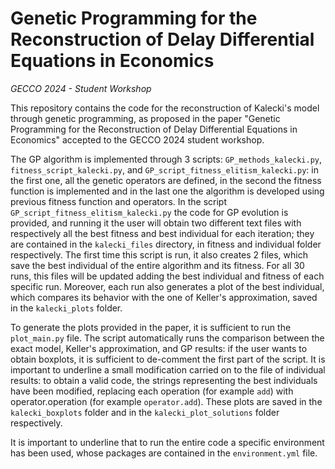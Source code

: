 # Genetic Programming for the Reconstruction of Delay Differential Equations in Economics

_GECCO 2024 - Student Workshop_

This repository contains the code for the reconstruction of Kalecki's model through genetic programming, as proposed in the paper "Genetic Programming for the Reconstruction of Delay Differential Equations in Economics" accepted to the GECCO 2024 student workshop.

The GP algorithm is implemented through 3 scripts: ```GP_methods_kalecki.py```, ```fitness_script_kalecki.py```, and ```GP_script_fitness_elitism_kalecki.py```: in the first one, all the genetic operators are defined, in the second the fitness function is implemented and in the last one the algorithm is developed using previous fitness function and operators.
In the script ```GP_script_fitness_elitism_kalecki.py``` the code for GP evolution is provided, and running it the user will obtain two different text files with respectively all the best fitness and best individual for each iteration; they are contained in the ```kalecki_files``` directory, in fitness and individual folder respectively.
The first time this script is run, it also creates 2 files, which save the best individual of the entire algorithm and its fitness. For all 30 runs, this files will be updated adding the best individual and fitness of each specific run.
Moreover, each run also generates a plot of the best individual, which compares its behavior with the one of Keller's approximation, saved in the ```kalecki_plots``` folder.

To generate the plots provided in the paper, it is sufficient to run the ```plot_main.py``` file. The script automatically runs the comparison between the exact model, Keller's approximation, and GP results: if the user wants to obtain boxplots, it is sufficient to de-comment the first part of the script. It is important to underline a small modification carried on to the file of individual results: to obtain a valid code, the strings representing the best individuals have been modified, replacing each operation (for example ```add```) with operator.operation (for example ```operator.add```).
These plots are saved in the ```kalecki_boxplots``` folder and in the ```kalecki_plot_solutions``` folder respectively.

It is important to underline that to run the entire code a specific environment has been used, whose packages are contained in the ```environment.yml``` file.
